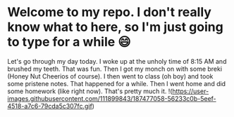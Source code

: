 # Welcome to my repo. I don't really know what to here, so I'm just going to type for a while :smile:

Let's go through my day today. I woke up at the unholy time of 8:15 AM and brushed my teeth. That was fun. Then I got my monch on with some breki (Honey Nut Cheerios of course). I then went to class (oh boy) and took some pristene notes. That happened for a while. Then I went home and did some homework (like right now). That's pretty much it.
!(https://user-images.githubusercontent.com/111899843/187477058-56233c0b-5eef-4518-a7c6-79cda5c307fc.gif)
